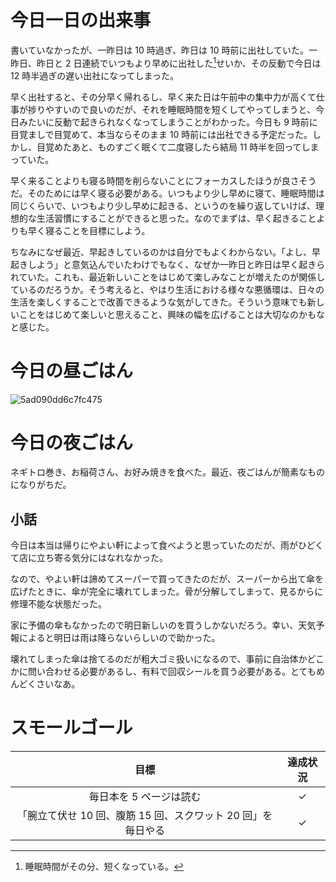 # 今日一日の出来事
書いていなかったが、一昨日は 10 時過ぎ、昨日は 10 時前に出社していた。一昨日、昨日と 2 日連続でいつもより早めに出社した[^sleep-time]せいか、その反動で今日は 12 時半過ぎの遅い出社になってしまった。

[^sleep-time]: 睡眠時間がその分、短くなっている。

早く出社すると、その分早く帰れるし、早く来た日は午前中の集中力が高くて仕事が捗りやすいので良いのだが、それを睡眠時間を短くしてやってしまうと、今日みたいに反動で起きられなくなってしまうことがわかった。今日も 9 時前に目覚ましで目覚めて、本当ならそのまま 10 時前には出社できる予定だった。しかし、目覚めたあと、ものすごく眠くて二度寝したら結局 11 時半を回ってしまっていた。

早く来ることよりも寝る時間を削らないことにフォーカスしたほうが良さそうだ。そのためには早く寝る必要がある。いつもより少し早めに寝て、睡眠時間は同じくらいで、いつもより少し早めに起きる、というのを繰り返していけば、理想的な生活習慣にすることができると思った。なのでまずは、早く起きることよりも早く寝ることを目標にしよう。

ちなみになぜ最近、早起きしているのかは自分でもよくわからない。「よし、早起きしよう」と意気込んでいたわけでもなく、なぜか一昨日と昨日は早く起きられていた。これも、最近新しいことをはじめて楽しみなことが増えたのが関係しているのだろうか。そう考えると、やはり生活における様々な悪循環は、日々の生活を楽しくすることで改善できるような気がしてきた。そういう意味でも新しいことをはじめて楽しいと思えること、興味の幅を広げることは大切なのかもなと感じた。

# 今日の昼ごはん
![5ad090dd6c7fc475](https://noraworld.github.io/box-bulbasaur/2019/03/5ad090dd6c7fc475.jpg)

# 今日の夜ごはん
ネギトロ巻き、お稲荷さん、お好み焼きを食べた。最近、夜ごはんが簡素なものになりがちだ。

## 小話
今日は本当は帰りにやよい軒によって食べようと思っていたのだが、雨がひどくて店に立ち寄る気分にはなれなかった。

なので、やよい軒は諦めてスーパーで買ってきたのだが、スーパーから出て傘を広げたときに、傘が完全に壊れてしまった。骨が分解してしまって、見るからに修理不能な状態だった。

家に予備の傘もなかったので明日新しいのを買うしかないだろう。幸い、天気予報によると明日は雨は降らないらしいので助かった。

壊れてしまった傘は捨てるのだが粗大ゴミ扱いになるので、事前に自治体かどこかに問い合わせる必要があるし、有料で回収シールを買う必要がある。とてもめんどくさいなあ。

# スモールゴール
| 目標 | 達成状況 |
|:---:|:---:|
| 毎日本を 5 ページは読む | ✓ |
| 「腕立て伏せ 10 回、腹筋 15 回、スクワット 20 回」を毎日やる | ✓ |
